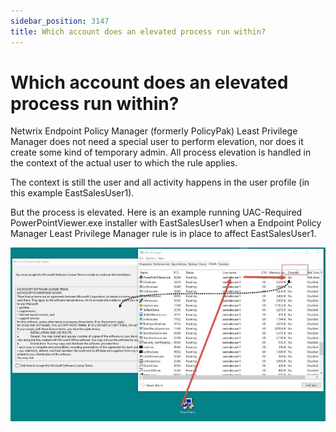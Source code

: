 ```yaml
---
sidebar_position: 3147
title: Which account does an elevated process run within?
---
```


# Which account does an elevated process run within?

Netwrix Endpoint Policy Manager (formerly PolicyPak) Least Privilege Manager does not need a special user to perform elevation, nor does it create some kind of temporary admin. All process elevation is handled in the context of the actual user to which the rule applies.

The context is still the user and all activity happens in the user profile (in this example EastSalesUser1).

But the process is elevated. Here is an example running UAC-Required PowerPointViewer.exe installer with EastSalesUser1 when a Endpoint Policy Manager Least Privilege Manager rule is in place to affect EastSalesUser1.

![](../../../../../static/images/PolicyPak/Content/Resources/Images/LeastPrivilege/649_1_img-1_950x524.jpg)